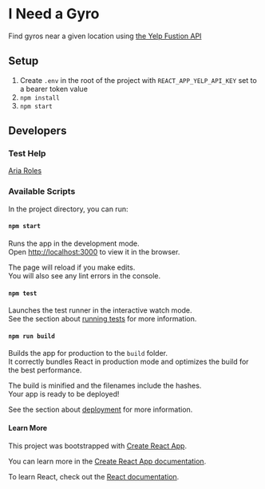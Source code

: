 # I Need a Gyro
Find gyros near a given location using [the Yelp Fustion API](https://docs.developer.yelp.com/docs/fusion-intro)

## Setup
1. Create `.env` in the root of the project with `REACT_APP_YELP_API_KEY` set to a bearer token value
1. `npm install`
1. `npm start`

## Developers
### Test Help

[Aria Roles](https://developer.mozilla.org/en-US/docs/Web/Accessibility/ARIA/Roles)

### Available Scripts

In the project directory, you can run:

#### `npm start`

Runs the app in the development mode.\
Open [http://localhost:3000](http://localhost:3000) to view it in the browser.

The page will reload if you make edits.\
You will also see any lint errors in the console.

#### `npm test`

Launches the test runner in the interactive watch mode.\
See the section about [running tests](https://facebook.github.io/create-react-app/docs/running-tests) for more information.

#### `npm run build`

Builds the app for production to the `build` folder.\
It correctly bundles React in production mode and optimizes the build for the best performance.

The build is minified and the filenames include the hashes.\
Your app is ready to be deployed!

See the section about [deployment](https://facebook.github.io/create-react-app/docs/deployment) for more information.

#### Learn More

This project was bootstrapped with [Create React App](https://github.com/facebook/create-react-app).

You can learn more in the [Create React App documentation](https://facebook.github.io/create-react-app/docs/getting-started).

To learn React, check out the [React documentation](https://reactjs.org/).
